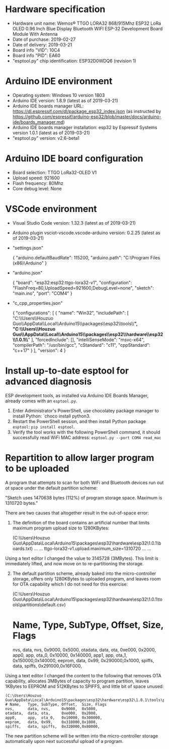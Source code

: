 # Hardware specification
- Hardware unit name: Wemos® TTGO LORA32 868/915Mhz ESP32 LoRa OLED 0.96 Inch Blue Display Bluetooth WIFI ESP-32 Development Board Module With Antenna
- Date of purchase: 2019-02-27
- Date of delivery: 2019-03-21
- Board info "VID": 10C4
- Board info "PID": EA60
- "esptool.py" chip identification: ESP32D0WDQ6 (revision 1)

# Arduino IDE environment
- Operating system: Windows 10 version 1803
- Arduino IDE version: 1.8.9 (latest as of 2019-03-21)
- Arduino IDE boards manager URL: https://dl.espressif.com/dl/package_esp32_index.json (as instructed by https://github.com/espressif/arduino-esp32/blob/master/docs/arduino-ide/boards_manager.md)
- Arduino IDE boards manager installation: esp32 by Espressif Systems version 1.0.1 (latest as of 2019-03-21)
- "esptool.py" version: v2.6-beta1

# Arduino IDE board configuration
- Board selection: TTGO LoRa32-OLED V1
- Upload speed: 921600
- Flash frequency: 80Mhz
- Core debug level: None

# VSCode environment
- Visual Studio Code version: 1.32.3 (latest as of 2019-03-21)
- Arduino plugin vsciot-vscode.vscode-arduino version: 0.2.25 (latest as of 2019-03-21)
- "settings.json"

    {
        "arduino.defaultBaudRate": 115200,
        "arduino.path": "C:\\Program Files (x86)\\Arduino"
    }

- "arduino.json"

    {
        "board": "esp32:esp32:ttgo-lora32-v1",
        "configuration": "FlashFreq=80,UploadSpeed=921600,DebugLevel=none",
        "sketch": "main.ino",
        "port": "COM4"
    }

- "c_cpp_properties.json"

    {
        "configurations": [
            {
                "name": "Win32",
                "includePath": [
                    "C:\\\\Users\\\\Houzuo Guo\\\\AppData\\\\Local\\\\Arduino15\\\\packages\\\\esp32\\\\tools\\\\**",
                    "C:\\\\Users\\\\Houzuo Guo\\\\AppData\\\\Local\\\\Arduino15\\\\packages\\\\esp32\\\\hardware\\\\esp32\\\\1.0.1\\\\**"
                ],
                "forcedInclude": [],
                "intelliSenseMode": "msvc-x64",
                "compilerPath": "/usr/bin/gcc",
                "cStandard": "c11",
                "cppStandard": "c++17"
            }
        ],
        "version": 4
    }

# Install up-to-date esptool for advanced diagnosis
ESP development tools, as installed via Arduino IDE Boards Manager, already comes with an `esptool.py`. 

1. Enter Administrator's PowerShell, use chocolatey package manager to install Python: `choco install python3.
2. Restart the PowerShell session, and then install Python package `esptool`: `pip install esptool`.
3. Verify the tool works with the following PowerShell command, it should successfully read WiFi MAC address: `esptool.py --port COM4 read_mac`

# Repartition to allow larger program to be uploaded
A program that attempts to scan for both WiFi and Bluetooth devices run out ot space under the default partition scheme:

"Sketch uses 1470638 bytes (112%) of program storage space. Maximum is 1310720 bytes."

There are two causes that altogether result in the out-of-space error:

1. The definition of the board contains an artificial number that limits maximum program upload size to 1280KBytes:

    (C:\Users\Houzuo Guo\AppData\Local\Arduino15\packages\esp32\hardware\esp32\1.0.1\boards.txt)
    ...
    ...
    ttgo-lora32-v1.upload.maximum_size=1310720
    ...
    ...

  Using a text editor I changed the value to 3145728 (3MBytes). This limit is immediately lifted, and now move on to re-partitioning the storage.

2. The default partition scheme, already baked into the micro-controller storage, offers only 1280KBytes to uploaded program, and leaves room for OTA capability which I do not need for this exercise:

    (C:\Users\Houzuo Guo\AppData\Local\Arduino15\packages\esp32\hardware\esp32\1.0.1\tools\partitions\default.csv)
    # Name,   Type, SubType, Offset,  Size, Flags
    nvs,      data, nvs,     0x9000,  0x5000,
    otadata,  data, ota,     0xe000,  0x2000,
    app0,     app,  ota_0,   0x10000, 0x140000,
    app1,     app,  ota_1,   0x150000,0x140000,
    eeprom,   data, 0x99,    0x290000,0x1000,
    spiffs,   data, spiffs,  0x291000,0x16F000,

  Using a text editor I changed the content to the following that removes OTA capability, allocates 3MBytes of capacity to program partition, leaves 1KBytes to EEPROM and 512KBytes to SPIFFS, and little bit of space unused:

    (C:\Users\Houzuo Guo\AppData\Local\Arduino15\packages\esp32\hardware\esp32\1.0.1\tools\partitions\default.csv)
    # Name,   Type, SubType, Offset,  Size, Flags
    nvs,      data, nvs,     0x9000,  0x5000,
    otadata,  data, ota,     0xe000,  0x2000,
    app0,     app,  ota_0,   0x10000, 0x300000,
    eeprom,   data, 0x99,    0x310000,0x1000,
    spiffs,   data, spiffs,  0x320000,0x80000,

  The new partition scheme will be written into the micro-controller storage automatically upon next successful upload of a program.